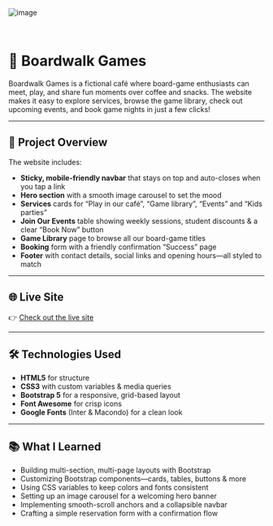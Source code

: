 ![image](https://github.com/user-attachments/assets/d8079e03-6759-4763-9bd3-c9d214928582)

<br>

# 🎲 Boardwalk Games

Boardwalk Games is a fictional café where board-game enthusiasts can meet, play, and share fun moments over coffee and snacks. The website makes it easy to explore services, browse the game library, check out upcoming events, and book game nights in just a few clicks!

---

## 📌 Project Overview

The website includes:

- **Sticky, mobile-friendly navbar** that stays on top and auto-closes when you tap a link  
- **Hero section** with a smooth image carousel to set the mood  
- **Services** cards for “Play in our café”, “Game library”, “Events” and “Kids parties”  
- **Join Our Events** table showing weekly sessions, student discounts & a clear “Book Now” button  
- **Game Library** page to browse all our board-game titles  
- **Booking** form with a friendly confirmation “Success” page  
- **Footer** with contact details, social links and opening hours—all styled to match

---

## 🌐 Live Site

👉 [Check out the live site](https://drake-designer.github.io/Boardwalk-Games/)

---

## 🛠️ Technologies Used

- **HTML5** for structure  
- **CSS3** with custom variables & media queries  
- **Bootstrap 5** for a responsive, grid-based layout  
- **Font Awesome** for crisp icons  
- **Google Fonts** (Inter & Macondo) for a clean look  

---

## 📚 What I Learned

- Building multi-section, multi-page layouts with Bootstrap  
- Customizing Bootstrap components—cards, tables, buttons & more  
- Using CSS variables to keep colors and fonts consistent  
- Setting up an image carousel for a welcoming hero banner  
- Implementing smooth-scroll anchors and a collapsible navbar  
- Crafting a simple reservation form with a confirmation flow
